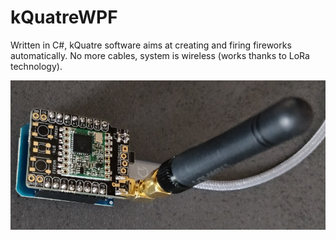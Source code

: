 # kQuatreWPF
Written in C#, kQuatre software aims at creating and firing fireworks automatically. No more cables, system is wireless (works thanks to LoRa technology).

![LoRa Transceiver with Wemos](https://raw.githubusercontent.com/fguiet/kQuatreWPF/master/pictures/LoRaTransceiver.jpg)
